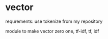 # vector

requrements: use tokenize from my repository

module to make vector zero one, tf-idf, tf, idf
